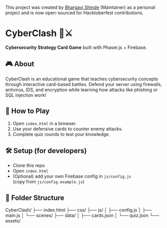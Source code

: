 This project was created by [Bhargavi Shinde](https://github.com/ergocoder) (Maintainer) as a personal project and is now open-sourced for Hacktoberfest contributions.

# CyberClash 🔐⚔️
**Cybersecurity Strategy Card Game** built with Phaser.js + Firebase.

## 🎮 About
CyberClash is an educational game that teaches cybersecurity concepts through interactive card-based battles.
Defend your server using firewalls, antivirus, IDS, and encryption while learning how attacks like phishing or SQL injection work!

## 🧩 How to Play
1. Open `index.html` in a browser.
2. Use your defensive cards to counter enemy attacks.
3. Complete quiz rounds to test your knowledge.

## 🛠️ Setup (for developers)
- Clone this repo
- Open `index.html`
- (Optional) add your own Firebase config in `js/config.js`  
  (copy from `js/config.example.js`)

## 📂 Folder Structure
CyberClash/
├── index.html
├── css/
├── js/
│ ├── config.js
│ ├── main.js
│ └── scenes/
├── data/
│ ├── cards.json
│ └── quiz.json
└── assets/

